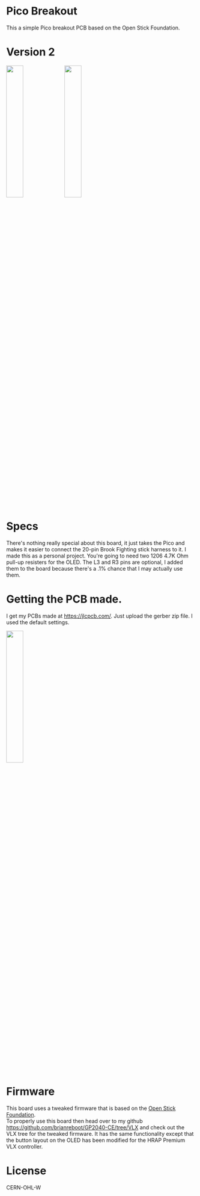# Pico Breakout
This a simple Pico breakout PCB based on the Open Stick Foundation.

# Version 2
<img src="https://github.com/brianreboot/brian-pico-breakout/blob/main/Version%202/3D%20Renderings/front.png" height=30% width=30% > <img src="https://github.com/brianreboot/brian-pico-breakout/blob/main/Version%202/3D%20Renderings/back.png" height=30% width=30% >

# Specs
There's nothing really special about this board, it just takes the Pico and makes it easier to connect the 20-pin Brook Fighting stick harness to it. I made this as a personal project. You're going to need two 1206 4.7K Ohm pull-up resisters for the OLED. The L3 and R3 pins are optional, I added them to the board because there's a .1% chance that I may actually use them.

# Getting the PCB made.
I get my PCBs made at <https://jlcpcb.com/>. Just upload the gerber zip file. I used the default settings. <br />

<img src="https://github.com/brianreboot/brian-pico-breakout/blob/main/jlcpcb%20pcb%20options/pcb%20options.png" height=30% width=30% >

# Firmware
This board uses a tweaked firmware that is based on the [Open Stick Foundation](https://github.com/OpenStickFoundation/GP2040-CE).<br />
To properly use this board then head over to my github <https://github.com/brianreboot/GP2040-CE/tree/VLX> and check out the VLX tree for the tweaked firmware. It has the same functionality except that the button layout on the OLED has been modified for the HRAP Premium VLX controller.

# License
CERN-OHL-W


